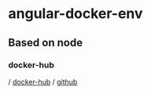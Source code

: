 # angular-docker-env
## Based on node
### docker-hub
/ [docker-hub](https://hub.docker.com/_/node/)
/ [github](https://github.com/nodejs/docker-node/blob/e2b78b4bde9440f2189007004a2ae4880f3eb030/6.11/Dockerfile)

